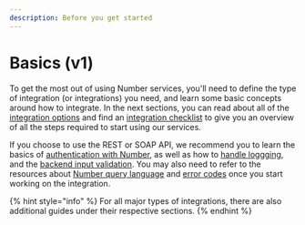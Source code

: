 ```yaml
---
description: Before you get started
---
```


# Basics (v1)

To get the most out of using Number services, you'll need to define the type of integration (or integrations) you need, and learn some basic concepts around how to integrate. In the next sections, you can read about all of the [integration options](../integration-options-v1/) and find an [integration checklist](../integration-checklist.md) to give you an overview of all the steps required to start using our services.

If you choose to use the REST or SOAP API, we recommend you to learn the basics of [authentication with Number](api-authentication-v2.md), as well as how to [handle loggging](api-logging-v1.md), and the [backend input validation](api-input-validation-v1.md). You may also need to refer to the resources about [Number query language](../../resources/querying.md) and [error codes](../../resources/error-codes.md) once you start working on the integration.

{% hint style="info" %}
For all major types of integrations, there are also additional guides under their respective sections.
{% endhint %}

